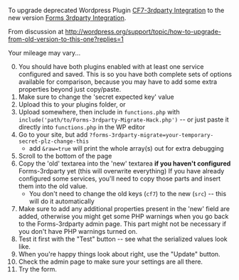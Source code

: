 To upgrade deprecated Wordpress Plugin [CF7-3rdparty Integration](http://wordpress.org/plugins/contact-form-7-3rd-party-integration/) to the new version [Forms 3rdparty Integration](http://wordpress.org/plugins/forms-3rdparty-integration/).

From discussion at http://wordpress.org/support/topic/how-to-upgrade-from-old-version-to-this-one?replies=1

Your mileage may vary...

0. You should have both plugins enabled with at least one service configured and saved.  This is so you have both complete sets of options available for comparison, because you may have to add some extra properties beyond just copy/paste.
0. Make sure to change the 'secret expected key' value
1. Upload this to your plugins folder, or
2. Upload somewhere, then include in `functions.php` with `include('path/to/Forms-3rdparty-Migrate-Hack.php')` -- or just paste it directly into `functions.php` in the WP editor
3. Go to your site, but add `?forms-3rdparty-migrate=your-temporary-secret-plz-change-this`
    * add `&raw=true` will print the whole array(s) out for extra debugging
4. Scroll to the bottom of the page
5. Copy the 'old' textarea into the 'new' textarea **if you haven't configured** Forms-3rdparty yet (this will overwrite everything)  If you have already configured some services, you'll need to copy those parts and insert them into the old value.  
    * You don't need to change the old keys (`cf7`) to the new (`src`) -- this will do it automatically
6. Make sure to add any additional properties present in the 'new' field are added, otherwise you might get some PHP warnings when you go back to the Forms-3rdparty admin page.  This part might not be necessary if you don't have PHP warnings turned on.
7. Test it first with the "Test" button -- see what the serialized values look like.
8. When you're happy things look about right, use the "Update" button.
9. Check the admin page to make sure your settings are all there.
10. Try the form.